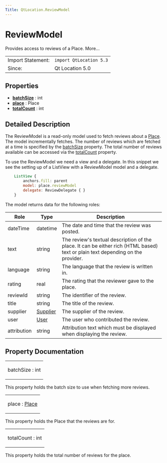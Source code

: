 ```yaml
---
Title: QtLocation.ReviewModel
---
```

        
ReviewModel
===========

<span class="subtitle"></span>
Provides access to reviews of a Place. More...

|                   |                         |
|-------------------|-------------------------|
| Import Statement: | `import QtLocation 5.3` |
| Since:            | Qt Location 5.0         |

<span id="properties"></span>
Properties
----------

-   ****[batchSize](#batchSize-prop)**** : int
-   ****[place](#place-prop)**** : Place
-   ****[totalCount](#totalCount-prop)**** : int

<span id="details"></span>
Detailed Description
--------------------

The ReviewModel is a read-only model used to fetch reviews about a [Place](../QtLocation.Place.md). The model incrementally fetches. The number of reviews which are fetched at a time is specified by the [batchSize](#batchSize-prop) property. The total number of reviews available can be accessed via the [totalCount](#totalCount-prop) property.

To use the ReviewModel we need a view and a delegate. In this snippet we see the setting up of a ListView with a ReviewModel model and a delegate.

``` qml
    ListView {
        anchors.fill: parent
        model: place.reviewModel
        delegate: ReviewDelegate { }
    }
```

The model returns data for the following roles:

| Role        | Type                                          | Description                                                                                                                     |
|-------------|-----------------------------------------------|---------------------------------------------------------------------------------------------------------------------------------|
| dateTime    | datetime                                      | The date and time that the review was posted.                                                                                   |
| text        | string                                        | The review's textual description of the place. It can be either rich (HTML based) text or plain text depending on the provider. |
| language    | string                                        | The language that the review is written in.                                                                                     |
| rating      | real                                          | The rating that the reviewer gave to the place.                                                                                 |
| reviewId    | string                                        | The identifier of the review.                                                                                                   |
| title       | string                                        | The title of the review.                                                                                                        |
| supplier    | [Supplier](../QtLocation.Supplier.md) | The supplier of the review.                                                                                                     |
| user        | [User](../QtLocation.User.md)         | The user who contributed the review.                                                                                            |
| attribution | string                                        | Attribution text which must be displayed when displaying the review.                                                            |

Property Documentation
----------------------

<table>
<colgroup>
<col width="100%" />
</colgroup>
<tbody>
<tr class="odd">
<td><p><span id="batchSize-prop"></span><span class="name">batchSize</span> : <span class="type">int</span></p></td>
</tr>
</tbody>
</table>

This property holds the batch size to use when fetching more reviews.

<table>
<colgroup>
<col width="100%" />
</colgroup>
<tbody>
<tr class="odd">
<td><p><span id="place-prop"></span><span class="name">place</span> : <span class="type"><a href="QtLocation.Place.md">Place</a></span></p></td>
</tr>
</tbody>
</table>

This property holds the Place that the reviews are for.

<table>
<colgroup>
<col width="100%" />
</colgroup>
<tbody>
<tr class="odd">
<td><p><span id="totalCount-prop"></span><span class="name">totalCount</span> : <span class="type">int</span></p></td>
</tr>
</tbody>
</table>

This property holds the total number of reviews for the place.

